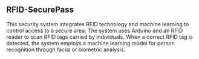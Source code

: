 ## RFID-SecurePass
This security system integrates RFID technology and machine learning to control access to a secure area. The system uses Arduino and an RFID reader to scan RFID tags carried by individuals. When a correct RFID tag is detected, the system employs a machine learning  model for person recognition through facial or biometric analysis.
